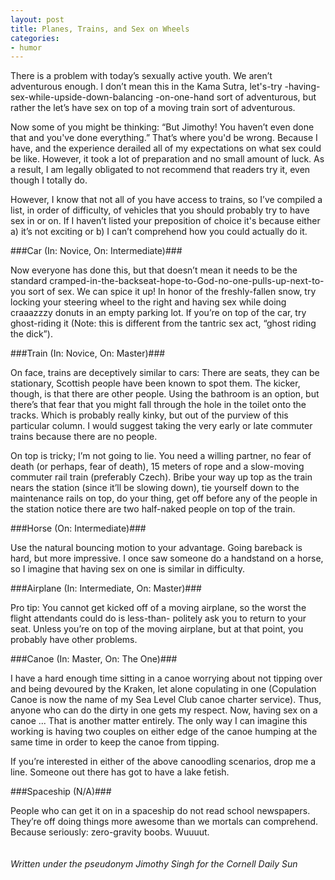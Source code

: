 ```yaml
---
layout: post
title: Planes, Trains, and Sex on Wheels
categories: 
- humor
---
```

There is a problem with today’s sexually active youth. We aren’t adventurous enough. I don’t mean this in the Kama Sutra, let's-try -having-sex-while-upside-down-balancing -on-one-hand sort of adventurous, but rather the let’s have sex on top of a moving train sort of adventurous.

Now some of you might be thinking: “But Jimothy! You haven’t even done that and you've done everything.” That’s where you'd be wrong. Because I have, and the experience derailed all of my expectations on what sex could be like. However, it took a lot of preparation and no small amount of luck. As a result, I am legally obligated to not recommend that readers try it, even though I totally do.

However, I know that not all of you have access to trains, so I’ve compiled a list, in order of difficulty, of vehicles that you should probably try to have sex in or on. If I haven’t listed your preposition of choice it's because either a) it’s not exciting or b) I can’t comprehend how you could actually do it.
<!-- more -->

###Car (In: Novice, On: Intermediate)###

Now everyone has done this, but that doesn’t mean it needs to be the standard cramped-in-the-backseat-hope-to-God-no-one-pulls-up-next-to-you sort of sex. We can spice it up! In honor of the freshly-fallen snow, try locking your steering wheel to the right and having sex while doing craaazzzy donuts in an empty parking lot.  If you’re on top of the car, try ghost-riding it (Note: this is different from the tantric sex act, “ghost riding the dick”). 

###Train (In: Novice, On: Master)###

On face, trains are deceptively similar to cars: There are seats, they can be stationary, Scottish people have been known to spot them.  The kicker, though, is that there are other people. Using the bathroom is an option, but there’s that fear that you might fall through the hole in the toilet onto the tracks. Which is probably really kinky, but out of the purview of this particular column. I would suggest taking the very early or late commuter trains because there are no people.

On top is tricky; I’m not going to lie.  You need a willing partner, no fear of death (or perhaps, fear of death), 15 meters of rope and a slow-moving commuter rail train (preferably Czech).  Bribe your way up top as the train nears the station (since it’ll be slowing down), tie yourself down to the maintenance rails on top, do your thing, get off before any of the people in the station notice there are two half-naked people on top of the train.

###Horse (On: Intermediate)###

Use the natural bouncing motion to your advantage.  Going bareback is hard, but more impressive.  I once saw someone do a handstand on a horse, so I imagine that having sex on one is similar in difficulty.

###Airplane (In: Intermediate, On: Master)###

Pro tip: You cannot get kicked off of a moving airplane, so the worst the flight attendants  could do is less-than- politely ask you  to return to your seat.  Unless you’re on top of the moving airplane, but at that point, you probably have other problems.   

###Canoe (In: Master, On: The One)###

I have a hard enough time sitting in a canoe worrying about not tipping over and being devoured by the Kraken, let alone copulating in one (Copulation Canoe is now the name of my Sea Level Club canoe charter service). Thus, anyone who can do the dirty in one gets my respect.  Now, having sex on a canoe ... That is another matter entirely. The only way I can imagine this working is having two couples on either edge of the canoe humping at the same time in order to keep the canoe from tipping.  

If you’re interested in either of the above canoodling scenarios, drop me a line.  Someone out there has got to have a lake fetish.

###Spaceship (N/A)###

People who can get it on in a spaceship do not read school newspapers.  They’re off doing things more awesome than we mortals can comprehend.  Because seriously: zero-gravity boobs. Wuuuut.
<br/><br/><br/>
*Written under the pseudonym Jimothy Singh for the Cornell Daily Sun*